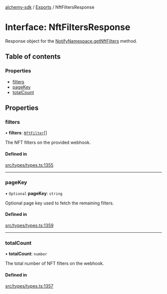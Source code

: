 [alchemy-sdk](../README.md) / [Exports](../modules.md) / NftFiltersResponse

# Interface: NftFiltersResponse

Response object for the [NotifyNamespace.getNftFilters](../classes/NotifyNamespace.md#getnftfilters) method.

## Table of contents

### Properties

- [filters](NftFiltersResponse.md#filters)
- [pageKey](NftFiltersResponse.md#pagekey)
- [totalCount](NftFiltersResponse.md#totalcount)

## Properties

### filters

• **filters**: [`NftFilter`](NftFilter.md)[]

The NFT filters on the provided webhook.

#### Defined in

[src/types/types.ts:1355](https://github.com/alchemyplatform/alchemy-sdk-js/blob/873c9882/src/types/types.ts#L1355)

___

### pageKey

• `Optional` **pageKey**: `string`

Optional page key used to fetch the remaining filters.

#### Defined in

[src/types/types.ts:1359](https://github.com/alchemyplatform/alchemy-sdk-js/blob/873c9882/src/types/types.ts#L1359)

___

### totalCount

• **totalCount**: `number`

The total number of NFT filters on the webhook.

#### Defined in

[src/types/types.ts:1357](https://github.com/alchemyplatform/alchemy-sdk-js/blob/873c9882/src/types/types.ts#L1357)

